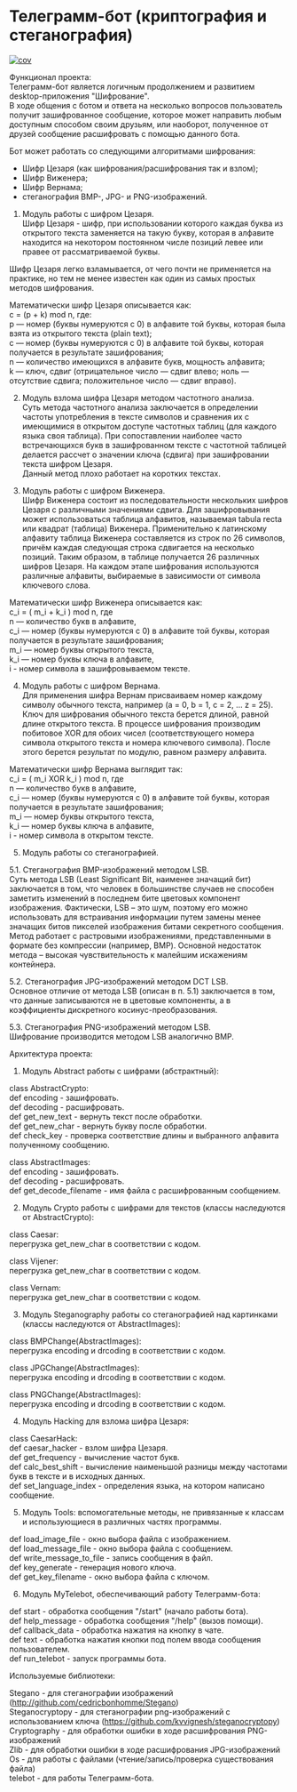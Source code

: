 # Телеграмм-бот (криптография и стеганография)

[![cov](https://Alex286756.github.io/CryptoTeleBot/badges/coverage.svg)](https://github.com/Alex286756/CryptoTeleBot/actions)

Функционал проекта:  
Телеграмм-бот является логичным продолжением и развитием desktop-приложения "Шифрование".  
В ходе общения с ботом и ответа на несколько вопросов пользователь получит зашифрованное сообщение, которое может 
направить любым доступным способом своим друзьям, или наоборот, полученное от друзей сообщение расшифровать с 
помощью данного бота.  

Бот может работать со следующими алгоритмами шифрования:  
- Шифр Цезаря (как шифрования/расшифрования так и взлом);  
- Шифр Виженера;  
- Шифр Вернама;  
- стеганография BMP-, JPG- и PNG-изображений.  

1. Модуль работы с шифром Цезаря.  
Шифр Цезаря - шифр, при использовании которого каждая буква из открытого текста заменяется на такую букву, которая в 
алфавите находится на некотором постоянном числе позиций левее или правее от рассматриваемой буквы.

Шифр Цезаря легко взламывается, от чего почти не применяется на практике, но тем не менее известен как один из самых 
простых методов шифрования.

Математически шифр Цезаря описывается как:  
с = (p + k) mod n, где:  
p — номер (буквы нумеруются с 0) в алфавите той буквы, которая была взята из открытого текста (plain text);  
c — номер (буквы нумеруются с 0) в алфавите той буквы, которая получается в результате зашифрования;  
n — количество имеющихся в алфавите букв, мощность алфавита;  
k — ключ, сдвиг (отрицательное число — сдвиг влево; ноль — отсутствие сдвига; положительное число — сдвиг вправо).  

2. Модуль взлома шифра Цезаря методом частотного анализа.  
Суть метода частотного анализа заключается в определении частоты употребления в тексте символов и сравнения их с 
имеющимися в открытом доступе частотных таблиц (для каждого языка своя таблица). При сопоставлении наиболее часто 
встречающихся букв в зашифрованном тексте с частотной таблицей делается рассчет о значении ключа (сдвига) при 
зашифровании текста шифром Цезаря.  
Данный метод плохо работает на коротких текстах.


3. Модуль работы с шифром Виженера.  
Шифр Виженера состоит из последовательности нескольких шифров Цезаря с различными значениями сдвига. Для 
зашифровывания может использоваться таблица алфавитов, называемая tabula recta или квадрат (таблица) Виженера. 
Применительно к латинскому алфавиту таблица Виженера составляется из строк по 26 символов, причём каждая 
следующая строка сдвигается на несколько позиций. Таким образом, в таблице получается 26 различных шифров Цезаря. 
На каждом этапе шифрования используются различные алфавиты, выбираемые в зависимости от символа ключевого слова.

Математически шифр Виженера описывается как:  
c_i = ( m_i + k_i ) mod n, где  
n — количество букв в алфавите,  
c_i — номер (буквы нумеруются с 0) в алфавите той буквы, которая получается в результате зашифрования;  
m_i — номер буквы открытого текста,  
k_i — номер буквы ключа в алфавите,  
i - номер символа в зашифровываемом тексте.  

4. Модуль работы с шифром Вернама.  
Для применения шифра Вернам присваиваем номер каждому символу обычного текста, например (a = 0, b = 1, c = 2, ... z = 25). 
Ключ для шифрования обычного текста берется длиной, равной длине открытого текста. В процессе шифрования производим 
побитовое XOR для обоих чисел (соответствующего номера символа открытого текста и номера ключевого символа). После 
этого берется результат по модулю, равном размеру алфавита.

Математически шифр Вернама выглядит так:  
c_i = ( m_i XOR k_i ) mod n, где  
n — количество букв в алфавите,  
c_i — номер (буквы нумеруются с 0) в алфавите той буквы, которая получается в результате зашифрования;  
m_i — номер буквы открытого текста,  
k_i — номер буквы ключа в алфавите,  
i - номер символа в открытом тексте.  

5. Модуль работы со стеганографией.  

5.1. Стеганография BMP-изображений методом LSB.  
Суть метода LSB (Least Significant Bit, наименее значащий бит) заключается в том, что человек в большинстве случаев 
не способен заметить изменений в последнем бите цветовых компонент изображения. Фактически, LSB – это шум, поэтому 
его можно использовать для встраивания информации путем замены менее значащих битов пикселей изображения битами 
секретного сообщения. Метод работает с растровыми изображениями, представленными в формате без компрессии (например,
BMP). Основной недостаток метода – высокая чувствительность к малейшим искажениям контейнера.

5.2. Стеганография JPG-изображений методом DCT LSB.  
Основное отличие от метода LSB (описан в п. 5.1) заключается в том, что данные записываются не в цветовые компоненты, 
а в коэффициенты дискретного косинус-преобразования.

5.3. Стеганография PNG-изображений методом LSB.  
Шифрование производится методом LSB аналогично BMP.

Архитектура проекта:  

1. Модуль Abstract работы с шифрами (абстрактный):  

class AbstractCrypto:  
def encoding - зашифровать.  
def decoding - расшифровать.  
def get_new_text - вернуть текст после обработки.  
def get_new_char - вернуть букву после обработки.  
def check_key - проверка соответствие длины и выбранного алфавита полученному сообщению.  

class AbstractImages:  
def encoding - зашифровать.  
def decoding - расшифровать.  
def get_decode_filename - имя файла с расшифрованным сообщением.  

2. Модуль Crypto работы с шифрами для текстов (классы наследуются от AbstractCrypto):  

class Caesar:  
перегрузка get_new_char в соответствии с кодом.  

class Vijener:  
перегрузка get_new_char в соответствии с кодом.  

class Vernam:  
перегрузка get_new_char в соответствии с кодом.  

3. Модуль Steganography работы со стеганографией над картинками (классы наследуются от AbstractImages):  

class BMPChange(AbstractImages):  
перегрузка encoding и drcoding в соответствии с кодом.  

class JPGChange(AbstractImages):  
перегрузка encoding и drcoding в соответствии с кодом.  

class PNGChange(AbstractImages):  
перегрузка encoding и drcoding в соответствии с кодом.  

4. Модуль Hacking для взлома шифра Цезаря:  

class CaesarHack:  
def caesar_hacker - взлом шифра Цезаря.  
def get_frequency - вычисление частот букв.  
def calc_best_shift - вычисление наименьшой разницы между частотами букв в тексте и в исходных данных.  
def set_language_index - определения языка, на котором написано сообщение.  

5. Модуль Tools: вспомогательные методы, не привязанные к классам и использующиеся в различных частях программы.  

def load_image_file - окно выбора файла с изображением.  
def load_message_file - окно выбора файла с сообщением.  
def write_message_to_file - запись сообщения в файл.  
def key_generate - генерация нового ключа.  
def get_key_filename - окно выбора файла с ключом.  

6. Модуль MyTelebot, обеспечивающий работу Телеграмм-бота:  

def start - обработка сообщения "/start" (начало работы бота).  
def help_message - обработка сообщения "/help" (вызов помощи).    
def callback_data - обработка нажатия на кнопку в чате.  
def text - обработка нажатия кнопки под полем ввода сообщения пользователем.  
def run_telebot - запуск программы бота.  

Используемые библиотеки:  

Stegano - для стеганографии изображений (http://github.com/cedricbonhomme/Stegano)  
Steganocryptopy - для стеганографии png-изображений с использованием ключа (https://github.com/kvvignesh/steganocryptopy)  
Cryptography - для обработки ошибки в ходе расшифрования PNG-изображений  
Zlib - для обработки ошибки в ходе расшифрования JPG-изображений  
Os - для работы с файлами (чтение/запись/проверка существования файла)  
telebot - для работы Телеграмм-бота.  

